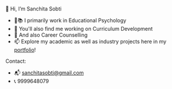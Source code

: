 ###
👋 Hi, I’m Sanchita Sobti
- 🧠📚 I primarily work in Educational Psychology
- 📑 You'll also find me working on Curriculum Development 
- 💼 And also Career Counselling
- 📫 Explore my academic as well as industry projects here in my [portfolio](https://github.com/sangogh/Psychology_Portfolio)!
<!---
sangogh/sangogh is a ✨ special ✨ repository because its `README.md` (this file) appears on your GitHub profile.
You can click the Preview link to take a look at your changes.
--->
Contact:
- 📬 sanchitasobti@gmail.com
- 📞 9999648079
###
